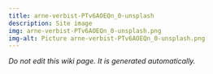 ```yaml
---
title: arne-verbist-PTv6AOEQn_0-unsplash
description: Site image
img: arne-verbist-PTv6AOEQn_0-unsplash.png
img-alt: Picture arne-verbist-PTv6AOEQn_0-unsplash.png
---
```


_Do not edit this wiki page. It is generated automatically._ 

